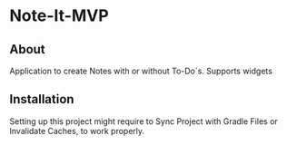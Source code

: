 # Note-It-MVP
## About
Application to create Notes with or without To-Do`s.
Supports widgets

## Installation
Setting up this project might require to Sync Project with Gradle Files or Invalidate Caches, to work properly. 
